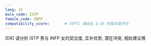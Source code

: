 ```yaml
---
lang: zh
male_code: ISTP
female_code: INFP
compatibility_score:       # [GPT] 请给出 1–10 的契合度评分
---
```


[DR] 请分析 ISTP 男与 INFP 女的契合度, 互补优势, 潜在冲突, 相处建议等

